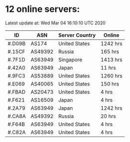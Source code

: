 # 12 online servers:

Latest update at: Wed Mar 04 16:10:10 UTC 2020

| ID | ASN | Server Country | Online |
| -- | --- | -------------- | ------ |
| #.D09B | AS174 | United States | 1242 hrs |
| #.15CF | AS49392 | Russia | 165 hrs |
| #.7F1D | AS63949 | Singapore | 1413 hrs |
| #.42A0 | AS63949 | Japan | 11 hrs |
| #.9FC3 | AS53889 | United States | 1260 hrs |
| #.E069 | AS40065 | United States | 150 hrs |
| #.FBAD | AS20473 | United States | 4 hrs |
| #.F621 | AS16509 | Japan | 4 hrs |
| #.2A79 | AS63949 | Japan | 1242 hrs |
| #.CA8A | AS49392 | Russia | 20 hrs |
| #.F64B | AS63949 | United States | 4 hrs |
| #.C82A | AS63949 | United States | 4 hrs |

